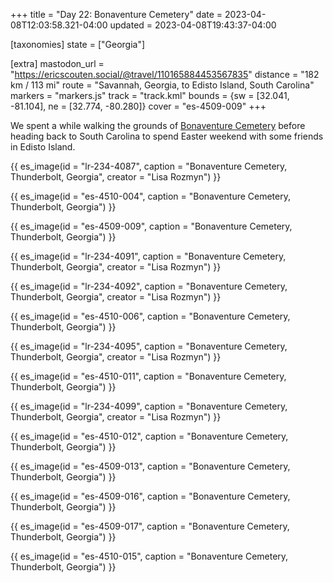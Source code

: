 +++
title = "Day 22: Bonaventure Cemetery"
date = 2023-04-08T12:03:58.321-04:00
updated = 2023-04-08T19:43:37-04:00

[taxonomies]
state = ["Georgia"]

[extra]
mastodon_url = "https://ericscouten.social/@travel/110165884453567835"
distance = "182 km / 113 mi"
route = "Savannah, Georgia, to Edisto Island, South Carolina"
markers = "markers.js"
track = "track.kml"
bounds = {sw = [32.041, -81.104], ne = [32.774, -80.280]}
cover = "es-4509-009"
+++

We spent a while walking the grounds of [Bonaventure Cemetery](https://www.savannahga.gov/864/Bonaventure-Cemetery?nid=864) before heading back to South Carolina to spend Easter weekend with some friends in Edisto Island.

<!-- more -->

{{ es_image(id = "lr-234-4087", caption = "Bonaventure Cemetery, Thunderbolt, Georgia", creator = "Lisa Rozmyn") }}

{{ es_image(id = "es-4510-004", caption = "Bonaventure Cemetery, Thunderbolt, Georgia") }}

{{ es_image(id = "es-4509-009", caption = "Bonaventure Cemetery, Thunderbolt, Georgia") }}

{{ es_image(id = "lr-234-4091", caption = "Bonaventure Cemetery, Thunderbolt, Georgia", creator = "Lisa Rozmyn") }}

{{ es_image(id = "lr-234-4092", caption = "Bonaventure Cemetery, Thunderbolt, Georgia", creator = "Lisa Rozmyn") }}

{{ es_image(id = "es-4510-006", caption = "Bonaventure Cemetery, Thunderbolt, Georgia") }}

{{ es_image(id = "lr-234-4095", caption = "Bonaventure Cemetery, Thunderbolt, Georgia", creator = "Lisa Rozmyn") }}

{{ es_image(id = "es-4510-011", caption = "Bonaventure Cemetery, Thunderbolt, Georgia") }}

{{ es_image(id = "lr-234-4099", caption = "Bonaventure Cemetery, Thunderbolt, Georgia", creator = "Lisa Rozmyn") }}

{{ es_image(id = "es-4510-012", caption = "Bonaventure Cemetery, Thunderbolt, Georgia") }}

{{ es_image(id = "es-4509-013", caption = "Bonaventure Cemetery, Thunderbolt, Georgia") }}

{{ es_image(id = "es-4509-016", caption = "Bonaventure Cemetery, Thunderbolt, Georgia") }}

{{ es_image(id = "es-4509-017", caption = "Bonaventure Cemetery, Thunderbolt, Georgia") }}

{{ es_image(id = "es-4510-015", caption = "Bonaventure Cemetery, Thunderbolt, Georgia") }}

